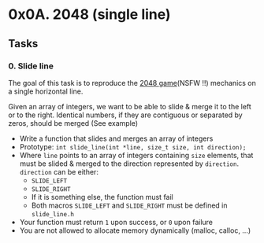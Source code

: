# 0x0A. 2048 (single line)

## Tasks

### 0. Slide line

The goal of this task is to reproduce the [2048 game](https://play2048.co)(NSFW !!) mechanics on a single horizontal line.

Given an array of integers, we want to be able to slide & merge it to the left or to the right. Identical numbers, if they are contiguous or separated by zeros, should be merged (See example)

- Write a function that slides and merges an array of integers
- Prototype: `int slide_line(int *line, size_t size, int direction);`
- Where `line` points to an array of integers containing `size` elements, that must be slided & merged to the direction represented by `direction`. `direction` can be either:
  - `SLIDE_LEFT`
  - `SLIDE_RIGHT`
  - If it is something else, the function must fail
  - Both macros `SLIDE_LEFT` and `SLIDE_RIGHT` must be defined in `slide_line.h`
- Your function must return `1` upon success, or `0` upon failure
- You are not allowed to allocate memory dynamically (malloc, calloc, …)
